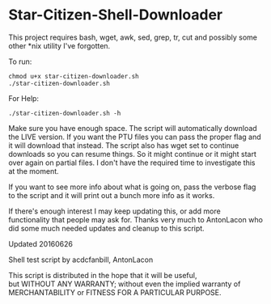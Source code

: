 # Star-Citizen-Shell-Downloader

This project requires bash, wget, awk, sed, grep, tr, cut and possibly some other \*nix utility I've forgotten.


To run: 

    chmod u+x star-citizen-downloader.sh
    ./star-citizen-downloader.sh

For Help:

    ./star-citizen-downloader.sh -h


Make sure you have enough space.  The script will automatically download the LIVE version.  If you want the PTU files you can pass the proper flag and it will download that instead. The script also has wget set to continue downloads so you can resume things. So it might continue or it might start over again on partial files.  I don't have the required time to investigate this at the moment.


If you want to see more info about what is going on, pass the verbose flag to the script and it will print out a bunch more info as it works.


If there's enough interest I may keep updating this, or add more functionality that people may ask for. Thanks very much to AntonLacon who did some much needed updates and cleanup to this script.


Updated 20160626

Shell test script by acdcfanbill, AntonLacon

This script is distributed in the hope that it will be useful,  
but WITHOUT ANY WARRANTY; without even the implied warranty of  
MERCHANTABILITY or FITNESS FOR A PARTICULAR PURPOSE.
